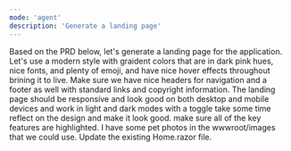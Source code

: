 ```yaml
---
mode: 'agent'
description: 'Generate a landing page'
---
```

 
Based on the PRD below, let's generate a landing page for the application. Let's use a modern style with graident colors that are in dark pink hues, nice fonts, and plenty of emoji, and have nice hover effects throughout brining it to live. Make sure we have nice headers for navigation and a footer as well with standard links and copyright information. The landing page should be responsive and look good on both desktop and mobile devices and work in light and dark modes with a toggle take some time reflect on the design and make it look good. make sure all of the key features are highlighted. I have some pet photos in the wwwroot/images that we could use. Update the existing Home.razor file.